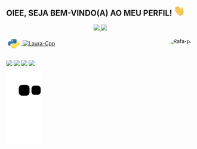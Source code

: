 ## OIEE, SEJA BEM-VINDO(A) AO MEU PERFIL! <img  src="https://raw.githubusercontent.com/ABSphreak/ABSphreak/master/gifs/Hi.gif" width="30px"></h1>

<div align="center">
  <a href="https://github.com/Laura-rosce">
  <img height="170em" src="https://github-readme-stats.vercel.app/api?username=Laura-rosce&show_icons=true&theme=outrun&include_all_commits=true&count_private=true"/>
  <img height="170em" src="https://github-readme-stats.vercel.app/api/top-langs/?username=Laura-rosce&layout=compact&langs_count=7&theme=outrun"/>
    
</div>
  
<div style="display: inline_block"><br>
  <img align="center" alt="Laura-Python" height="30" width="40" src="https://raw.githubusercontent.com/devicons/devicon/master/icons/python/python-original.svg">
  <img align="center" alt="Laura-Cpp" height="30" width="40" src="https://cdn.jsdelivr.net/gh/devicons/devicon/icons/cplusplus/cplusplus-original.svg">
  <img align="right" alt="Rafa-pic" height="150" style="border-radius:50px;" src="https://cdn.discordapp.com/attachments/941162449460158514/962422439445422160/63624974170263.5c24e5846da61.jpg">
</div>
  
  </div>
  
  ##
 
<div> 
  <a href="https://instagram.com/laura_rosce" target="_blank"><img src="https://img.shields.io/badge/-Instagram-%23E4405F?style=for-the-badge&logo=instagram&logoColor=white" target="_blank"></a>
 <a href="https://discord.com/channels/@me" target="_blank"><img src="https://img.shields.io/badge/Discord-7289DA?style=for-the-badge&logo=discord&logoColor=white" target="_blank"></a> 
  <a href = "mailto:lauraroscelle2015@gmail.com"><img src="https://img.shields.io/badge/-Gmail-%23333?style=for-the-badge&logo=gmail&logoColor=white" target="_blank"></a>
  <a href="https://www.linkedin.com/in/laura-roscelle-38b767234/" target="_blank"><img src="https://img.shields.io/badge/-LinkedIn-%230077B5?style=for-the-badge&logo=linkedin&logoColor=white" target="_blank"></a> 
 
  ![Snake animation](https://github.com/Laura-rosce/Laura-rosce/blob/output/github-contribution-grid-snake.svg)
 
</div>
